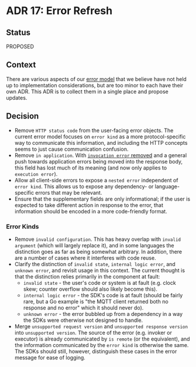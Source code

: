 # ADR 17: Error Refresh

## Status

PROPOSED

## Context

There are various aspects of our [error model][1] that we believe have not held
up to implementation considerations, but are too minor to each have their own
ADR. This ADR is to collect them in a single place and propose updates.

## Decision

-   Remove `HTTP status code` from the user-facing error objects. The current
    error model focuses on `error kind` as a more protocol-specific way to
    communicate this information, and including the HTTP concepts seems to just
    cause communication confusion.
-   Remove `in application`. With [`invocation error` removed][2] and a general
    push towards application errors being moved into the response body, this
    field has lost much of its meaning (and now only applies to
    `execution error`).
-   Allow all client-side errors to expose a `nested error` independent of
    `error kind`. This allows us to expose any dependency- or language-specific
    errors that may be relevant.
-   Ensure that the supplementary fields are only informational; if the user is
    expected to take different action in response to the error, that information
    should be encoded in a more code-friendly format.

### Error Kinds

-   Remove `invalid configuration`. This has heavy overlap with
    `invalid argument` (which will largely replace it), and in some languages
    the distinction goes as far as being somewhat arbitrary. In addition, there
    are a number of cases where it interferes with code reuse.
-   Clarify the distinction of `invalid state`, `internal logic error`, and
    `unknown error`, and revisit usage in this context. The current thought is
    that the distinction relies primarily in the component at fault:
    -   `invalid state` - the user's code or system is at fault (e.g. clock
        skew; counter overflow should also likely become this).
    -   `internal logic error` - the SDK's code is at fault (should be fairly
        rare, but a Go example is "the MQTT client returned both no response and
        no error" which it should never do).
    -   `unknown error` - the error bubbled up from a dependency in a way the
        SDKs were otherwise not designed to handle.
-   Merge `unsupported request version` and `unsupported response version` into
    `unsupported version`. The source of the error (e.g. invoker or executor) is
    already communicated by `is remote` (or the equivalent), and the information
    communicated by the `error kind` is otherwise the same. The SDKs should
    still, however, distinguish these cases in the error message for ease of
    logging.

[1]: ../../reference/error-model.md
[2]: ./0015-remove-422-status-code.md
